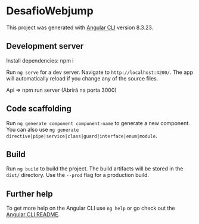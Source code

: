 # DesafioWebjump

This project was generated with [Angular CLI](https://github.com/angular/angular-cli) version 8.3.23.

## Development server

Install dependencies: npm i

Run `ng serve` for a dev server. Navigate to `http://localhost:4200/`. The app will automatically reload if you change any of the source files.

Api => npm run server (Abrirá na porta 3000)

## Code scaffolding

Run `ng generate component component-name` to generate a new component. You can also use `ng generate directive|pipe|service|class|guard|interface|enum|module`.

## Build

Run `ng build` to build the project. The build artifacts will be stored in the `dist/` directory. Use the `--prod` flag for a production build.

## Further help

To get more help on the Angular CLI use `ng help` or go check out the [Angular CLI README](https://github.com/angular/angular-cli/blob/master/README.md).
